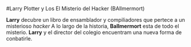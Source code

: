 #Larry Plotter y Los El Misterio del Hacker (BAllmermort)

**Larry** decubre un libro de ensamblador y compiliadores que pertece a un misterioso *hacker*
A lo largo de la historia, **Ballmermort** esta de todo el misterio.
**Larry** y el director del colegio encuentram una nueva forma de conbatirle.

